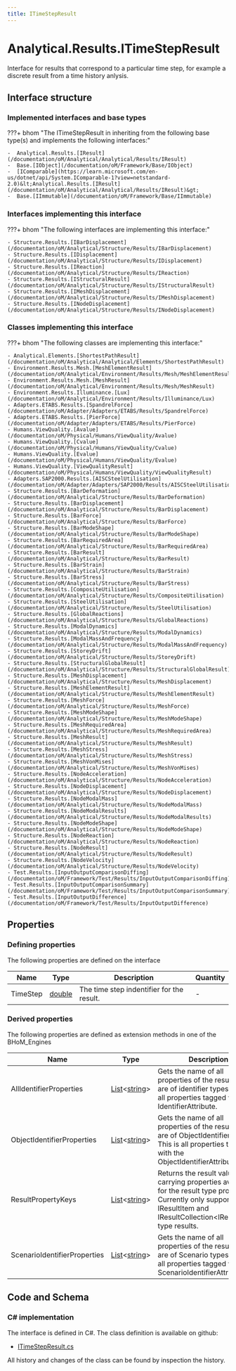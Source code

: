```yaml
---
title: ITimeStepResult
---
```


# Analytical.Results.ITimeStepResult

Interface for results that correspond to a particular time step, for example a discrete result from a time history anlysis.

## Interface structure

### Implemented interfaces and base types

???+ bhom "The ITimeStepResult in inheriting from the following base type(s) and implements the following interfaces:"

    -  Analytical.Results.[IResult](/documentation/oM/Analytical/Analytical/Results/IResult)
    -  Base.[IObject](/documentation/oM/Framework/Base/IObject)
    -  [IComparable](https://learn.microsoft.com/en-us/dotnet/api/System.IComparable-1?view=netstandard-2.0)&lt;Analytical.Results.[IResult](/documentation/oM/Analytical/Analytical/Results/IResult)&gt;
    -  Base.[IImmutable](/documentation/oM/Framework/Base/IImmutable)


### Interfaces implementing this interface

???+ bhom "The following interfaces are implementing this interface:"

    - Structure.Results.[IBarDisplacement](/documentation/oM/Analytical/Structure/Results/IBarDisplacement)
    - Structure.Results.[IDisplacement](/documentation/oM/Analytical/Structure/Results/IDisplacement)
    - Structure.Results.[IReaction](/documentation/oM/Analytical/Structure/Results/IReaction)
    - Structure.Results.[IStructuralResult](/documentation/oM/Analytical/Structure/Results/IStructuralResult)
    - Structure.Results.[IMeshDisplacement](/documentation/oM/Analytical/Structure/Results/IMeshDisplacement)
    - Structure.Results.[INodeDisplacement](/documentation/oM/Analytical/Structure/Results/INodeDisplacement)


### Classes implementing this interface

???+ bhom "The following classes are implementing this interface:"

    - Analytical.Elements.[ShortestPathResult](/documentation/oM/Analytical/Analytical/Elements/ShortestPathResult)
    - Environment.Results.Mesh.[MeshElementResult](/documentation/oM/Analytical/Environment/Results/Mesh/MeshElementResult)
    - Environment.Results.Mesh.[MeshResult](/documentation/oM/Analytical/Environment/Results/Mesh/MeshResult)
    - Environment.Results.Illuminance.[Lux](/documentation/oM/Analytical/Environment/Results/Illuminance/Lux)
    - Adapters.ETABS.Results.[SpandrelForce](/documentation/oM/Adapter/Adapters/ETABS/Results/SpandrelForce)
    - Adapters.ETABS.Results.[PierForce](/documentation/oM/Adapter/Adapters/ETABS/Results/PierForce)
    - Humans.ViewQuality.[Avalue](/documentation/oM/Physical/Humans/ViewQuality/Avalue)
    - Humans.ViewQuality.[Cvalue](/documentation/oM/Physical/Humans/ViewQuality/Cvalue)
    - Humans.ViewQuality.[Evalue](/documentation/oM/Physical/Humans/ViewQuality/Evalue)
    - Humans.ViewQuality.[ViewQualityResult](/documentation/oM/Physical/Humans/ViewQuality/ViewQualityResult)
    - Adapters.SAP2000.Results.[AISCSteelUtilisation](/documentation/oM/Adapter/Adapters/SAP2000/Results/AISCSteelUtilisation)
    - Structure.Results.[BarDeformation](/documentation/oM/Analytical/Structure/Results/BarDeformation)
    - Structure.Results.[BarDisplacement](/documentation/oM/Analytical/Structure/Results/BarDisplacement)
    - Structure.Results.[BarForce](/documentation/oM/Analytical/Structure/Results/BarForce)
    - Structure.Results.[BarModeShape](/documentation/oM/Analytical/Structure/Results/BarModeShape)
    - Structure.Results.[BarRequiredArea](/documentation/oM/Analytical/Structure/Results/BarRequiredArea)
    - Structure.Results.[BarResult](/documentation/oM/Analytical/Structure/Results/BarResult)
    - Structure.Results.[BarStrain](/documentation/oM/Analytical/Structure/Results/BarStrain)
    - Structure.Results.[BarStress](/documentation/oM/Analytical/Structure/Results/BarStress)
    - Structure.Results.[CompositeUtilisation](/documentation/oM/Analytical/Structure/Results/CompositeUtilisation)
    - Structure.Results.[SteelUtilisation](/documentation/oM/Analytical/Structure/Results/SteelUtilisation)
    - Structure.Results.[GlobalReactions](/documentation/oM/Analytical/Structure/Results/GlobalReactions)
    - Structure.Results.[ModalDynamics](/documentation/oM/Analytical/Structure/Results/ModalDynamics)
    - Structure.Results.[ModalMassAndFrequency](/documentation/oM/Analytical/Structure/Results/ModalMassAndFrequency)
    - Structure.Results.[StoreyDrift](/documentation/oM/Analytical/Structure/Results/StoreyDrift)
    - Structure.Results.[StructuralGlobalResult](/documentation/oM/Analytical/Structure/Results/StructuralGlobalResult)
    - Structure.Results.[MeshDisplacement](/documentation/oM/Analytical/Structure/Results/MeshDisplacement)
    - Structure.Results.[MeshElementResult](/documentation/oM/Analytical/Structure/Results/MeshElementResult)
    - Structure.Results.[MeshForce](/documentation/oM/Analytical/Structure/Results/MeshForce)
    - Structure.Results.[MeshModeShape](/documentation/oM/Analytical/Structure/Results/MeshModeShape)
    - Structure.Results.[MeshRequiredArea](/documentation/oM/Analytical/Structure/Results/MeshRequiredArea)
    - Structure.Results.[MeshResult](/documentation/oM/Analytical/Structure/Results/MeshResult)
    - Structure.Results.[MeshStress](/documentation/oM/Analytical/Structure/Results/MeshStress)
    - Structure.Results.[MeshVonMises](/documentation/oM/Analytical/Structure/Results/MeshVonMises)
    - Structure.Results.[NodeAcceleration](/documentation/oM/Analytical/Structure/Results/NodeAcceleration)
    - Structure.Results.[NodeDisplacement](/documentation/oM/Analytical/Structure/Results/NodeDisplacement)
    - Structure.Results.[NodeModalMass](/documentation/oM/Analytical/Structure/Results/NodeModalMass)
    - Structure.Results.[NodeModalResults](/documentation/oM/Analytical/Structure/Results/NodeModalResults)
    - Structure.Results.[NodeModeShape](/documentation/oM/Analytical/Structure/Results/NodeModeShape)
    - Structure.Results.[NodeReaction](/documentation/oM/Analytical/Structure/Results/NodeReaction)
    - Structure.Results.[NodeResult](/documentation/oM/Analytical/Structure/Results/NodeResult)
    - Structure.Results.[NodeVelocity](/documentation/oM/Analytical/Structure/Results/NodeVelocity)
    - Test.Results.[InputOutputComparisonDiffing](/documentation/oM/Framework/Test/Results/InputOutputComparisonDiffing)
    - Test.Results.[InputOutputComparisonSummary](/documentation/oM/Framework/Test/Results/InputOutputComparisonSummary)
    - Test.Results.[InputOutputDifference](/documentation/oM/Framework/Test/Results/InputOutputDifference)


## Properties



### Defining properties

The following properties are defined on the interface

| Name             | Type             | Description      | Quantity         |
|------------------|------------------|------------------|------------------|
| TimeStep | [double](https://learn.microsoft.com/en-us/dotnet/api/System.Double?view=netstandard-2.0) | The time step indentifier for the result. | - |


### Derived properties

The following properties are defined as extension methods in one of the BHoM_Engines

| Name             | Type             | Description      | Quantity         | Engine           |
|------------------|------------------|------------------|------------------|------------------|
| AllIdentifierProperties | [List](https://learn.microsoft.com/en-us/dotnet/api/System.Collections.Generic.List-1?view=netstandard-2.0)&lt;[string](https://learn.microsoft.com/en-us/dotnet/api/System.String?view=netstandard-2.0)&gt; | Gets the name of all properties of the result that are of identifier types. This is all properties tagged with any IdentifierAttribute. | - | Results_Engine |
| ObjectIdentifierProperties | [List](https://learn.microsoft.com/en-us/dotnet/api/System.Collections.Generic.List-1?view=netstandard-2.0)&lt;[string](https://learn.microsoft.com/en-us/dotnet/api/System.String?view=netstandard-2.0)&gt; | Gets the name of all properties of the result that are of ObjectIdentifier types. This is all properties tagged with the ObjectIdentifierAttribute. | - | Results_Engine |
| ResultPropertyKeys | [List](https://learn.microsoft.com/en-us/dotnet/api/System.Collections.Generic.List-1?view=netstandard-2.0)&lt;[string](https://learn.microsoft.com/en-us/dotnet/api/System.String?view=netstandard-2.0)&gt; | Returns the result value carrying properties available for the result type provided. Currently only supported for IResultItem and IResultCollection&lt;IResultItem&gt; type results. | - | Results_Engine |
| ScenarioIdentifierProperties | [List](https://learn.microsoft.com/en-us/dotnet/api/System.Collections.Generic.List-1?view=netstandard-2.0)&lt;[string](https://learn.microsoft.com/en-us/dotnet/api/System.String?view=netstandard-2.0)&gt; | Gets the name of all properties of the result that are of Scenario types. This is all properties tagged with the ScenarioIdentifierAttribute. | - | Results_Engine |


## Code and Schema

### C# implementation

The interface is defined in C#. The class definition is available on github:

- [ITimeStepResult.cs](https://github.com/BHoM/BHoM/blob/develop/Analytical_oM/Results\ITimeStepResult.cs)

All history and changes of the class can be found by inspection the history.

